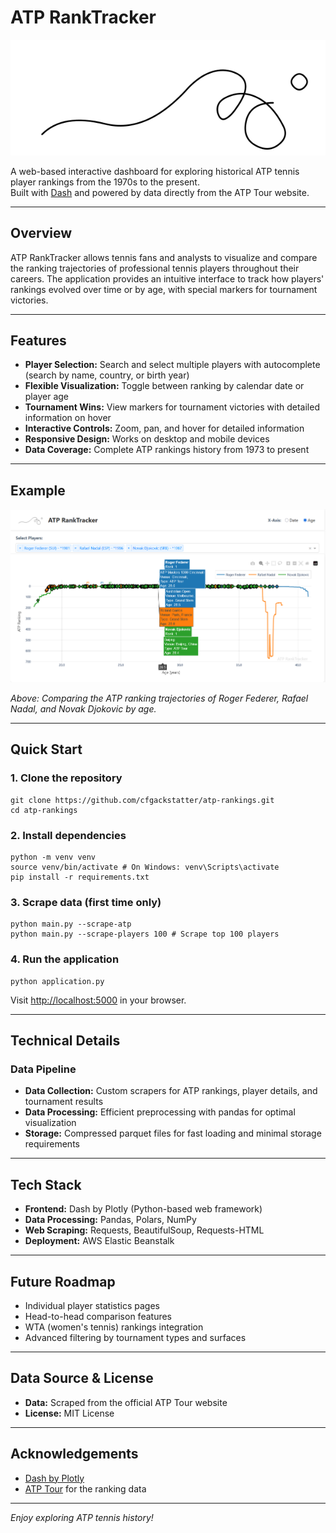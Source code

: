 # ATP RankTracker

![Header Image](static/header_image.png)

A web-based interactive dashboard for exploring historical ATP tennis player rankings from the 1970s to the present.  
Built with [Dash](https://dash.plotly.com/) and powered by data directly from the ATP Tour website.

---

## Overview

ATP RankTracker allows tennis fans and analysts to visualize and compare the ranking trajectories of professional tennis players throughout their careers.
The application provides an intuitive interface to track how players' rankings evolved over time or by age, with special markers for tournament victories.

---

## Features

- **Player Selection:** Search and select multiple players with autocomplete (search by name, country, or birth year)
- **Flexible Visualization:** Toggle between ranking by calendar date or player age
- **Tournament Wins:** View markers for tournament victories with detailed information on hover
- **Interactive Controls:** Zoom, pan, and hover for detailed information
- **Responsive Design:** Works on desktop and mobile devices
- **Data Coverage:** Complete ATP rankings history from 1973 to present

---

## Example

![ATP Rankings Visualization Example](static/example_chart_big3.png)

*Above: Comparing the ATP ranking trajectories of Roger Federer, Rafael Nadal, and Novak Djokovic by age.*

---

## Quick Start

### 1. Clone the repository

```console
git clone https://github.com/cfgackstatter/atp-rankings.git
cd atp-rankings
```

### 2. Install dependencies

```console
python -m venv venv
source venv/bin/activate # On Windows: venv\Scripts\activate
pip install -r requirements.txt
```

### 3. Scrape data (first time only)

```console
python main.py --scrape-atp
python main.py --scrape-players 100 # Scrape top 100 players
```

### 4. Run the application

```console
python application.py
```

Visit [http://localhost:5000](http://localhost:5000) in your browser.

---

## Technical Details

### Data Pipeline

- **Data Collection:** Custom scrapers for ATP rankings, player details, and tournament results
- **Data Processing:** Efficient preprocessing with pandas for optimal visualization
- **Storage:** Compressed parquet files for fast loading and minimal storage requirements

---

## Tech Stack

- **Frontend:** Dash by Plotly (Python-based web framework)
- **Data Processing:** Pandas, Polars, NumPy
- **Web Scraping:** Requests, BeautifulSoup, Requests-HTML
- **Deployment:** AWS Elastic Beanstalk

---

## Future Roadmap

- Individual player statistics pages
- Head-to-head comparison features
- WTA (women's tennis) rankings integration
- Advanced filtering by tournament types and surfaces

---

## Data Source & License

- **Data:** Scraped from the official ATP Tour website
- **License:** MIT License

---

## Acknowledgements

- [Dash by Plotly](https://dash.plotly.com/)
- [ATP Tour](https://www.atptour.com/) for the ranking data

---

*Enjoy exploring ATP tennis history!*